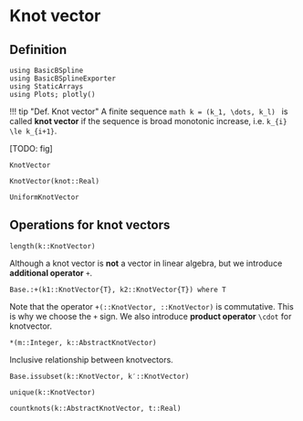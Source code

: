 # Knot vector

## Definition
```@setup math
using BasicBSpline
using BasicBSplineExporter
using StaticArrays
using Plots; plotly()
```

!!! tip "Def.  Knot vector"
    A finite sequence
    ```math
    k = (k_1, \dots, k_l)
    ```
    is called **knot vector** if the sequence is broad monotonic increase, i.e. ``k_{i} \le k_{i+1}``.


[TODO: fig]

```@docs
KnotVector
```

```@docs
KnotVector(knot::Real)
```

```@docs
UniformKnotVector
```

## Operations for knot vectors

```@docs
length(k::KnotVector)
```

Although a knot vector is **not** a vector in linear algebra, but we introduce **additional operator** ``+``.

```@docs
Base.:+(k1::KnotVector{T}, k2::KnotVector{T}) where T
```

Note that the operator `+(::KnotVector, ::KnotVector)` is commutative.
This is why we choose the ``+`` sign.
We also introduce **product operator** ``\cdot`` for knotvector.

```@docs
*(m::Integer, k::AbstractKnotVector)
```

Inclusive relationship between knotvectors.

```@docs
Base.issubset(k::KnotVector, k′::KnotVector)
```

```@docs
unique(k::KnotVector)
```

```@docs
countknots(k::AbstractKnotVector, t::Real)
```

